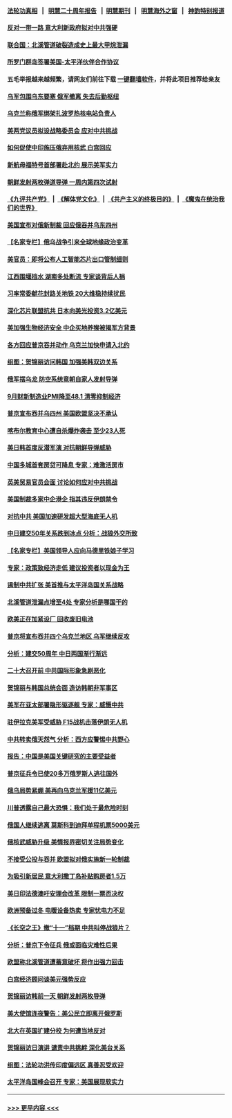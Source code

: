 #### [法轮功真相](https://github.com/gfw-breaker/truth/blob/master/README.md?t=0) &nbsp;&nbsp;|&nbsp;&nbsp; [明慧二十周年报告](https://github.com/gfw-breaker/mh-reports/blob/master/README.md?t=0) &nbsp;&nbsp;|&nbsp;&nbsp;[明慧期刊](https://github.com/gfw-breaker/mh-qikan) &nbsp;&nbsp;|&nbsp;&nbsp; [明慧海外之窗](https://github.com/gfw-breaker/mh-news/blob/master/README.md?t=0) &nbsp;&nbsp;|&nbsp;&nbsp; [神韵特别报道](https://github.com/gfw-breaker/mh-news/blob/master/shenyun.md?t=0)
#### [反对一带一路 意大利新政府拟对中共强硬](../pages/nsc418/n13836853.md?t=10020901) 
#### [联合国：北溪管道破裂造成史上最大甲烷泄漏](../pages/nsc418/n13836846.md?t=10020901) 
#### [所罗门群岛签署美国-太平洋伙伴合作协议](../pages/nsc418/n13836866.md?t=10020901) 
#### 五毛举报越来越频繁，请网友们前往下载 [一键翻墙软件](https://github.com/gfw-breaker/ssr-accounts)，并将此项目推荐给亲友
#### [乌军包围乌东要塞 俄军撤离 失去后勤枢纽](../pages/nsc418/n13836820.md?t=10020901) 
#### [乌克兰称俄军绑架扎波罗热核电站负责人](../pages/nsc418/n13836716.md?t=10020901) 
#### [美两党议员拟设战略委员会 应对中共挑战](../pages/nsc418/n13836607.md?t=10020901) 
#### [如何促使中印施压俄弃用核武 白宫回应](../pages/nsc418/n13836563.md?t=10020901) 
#### [新航母福特号首部署赴北约 展示美军实力](../pages/nsc418/n13836538.md?t=10020901) 
#### [朝鲜发射两枚弹道导弹 一周内第四次试射](../pages/nsc418/n13836552.md?t=10020901) 
#### [《九评共产党》](https://github.com/begood0513/9ping.md/blob/master/README.md) &nbsp;|&nbsp; [《解体党文化》](../../../../jtdwh.md/blob/master/README.md)  &nbsp;|&nbsp; [《共产主义的终极目的》](../../../../gczydzjmd.md/blob/master/README.md) &nbsp;|&nbsp; [《魔鬼在统治我们的世界》](../../../../mgztzwmdsj.md/blob/master/README.md) 
#### [美国宣布对俄新制裁 回应俄吞并乌东四州](../pages/nsc418/n13836435.md?t=10020901) 
#### [【名家专栏】俄乌战争引来全球地缘政治变革](../pages/nsc418/n13836239.md?t=10020901) 
#### [美官员：即将公布人工智能芯片出口管制细则](../pages/nsc418/n13836430.md?t=10020901) 
#### [江西围堰挡水 湖南多处断流 专家谈背后人祸](../pages/nsc418/n13835528.md?t=10020901) 
#### [习率常委献花封路关地铁 20大维稳持续扰民](../pages/nsc418/n13836130.md?t=10020901) 
#### [深化芯片联盟抗共 日本向美光投资3.2亿美元](../pages/nsc418/n13836337.md?t=10020901) 
#### [美加强生物经济安全 中企买地养猴被揭军方背景](../pages/nsc418/n13836141.md?t=10020901) 
#### [各方回应普京吞并动作 乌克兰加快申请入北约](../pages/nsc418/n13836341.md?t=10020901) 
#### [组图：贺锦丽访问韩国 加强美韩双边关系](../pages/nsc418/n13836156.md?t=10020901) 
#### [俄军摆乌龙 防空系统竟朝自家人发射导弹](../pages/nsc418/n13836125.md?t=10020901) 
#### [9月财新制造业PMI降至48.1 清零抑制经济](../pages/nsc418/n13836244.md?t=10020901) 
#### [普京宣布吞并乌四州 美国欧盟坚决不承认](../pages/nsc418/n13836171.md?t=10020901) 
#### [喀布尔教育中心遭自杀爆炸袭击 至少23人死](../pages/nsc418/n13836144.md?t=10020901) 
#### [美日韩首度反潜军演 对抗朝鲜导弹威胁](../pages/nsc418/n13836120.md?t=10020901) 
#### [中国多城首套房贷可降息 专家：难激活房市](../pages/nsc418/n13836006.md?t=10020901) 
#### [英美贸易官员会面 讨论如何应对中共挑战](../pages/nsc418/n13835855.md?t=10020901) 
#### [美国制裁多家中企港企 指其违反伊朗禁令](../pages/nsc418/n13835673.md?t=10020901) 
#### [对抗中共 美国加速研发超大型海底无人机](../pages/nsc418/n13835644.md?t=10020901) 
#### [中日建交50年关系跌到冰点 分析：战狼外交所致](../pages/nsc418/n13835321.md?t=10020901) 
#### [【名家专栏】美国领导人应向马德里铁娘子学习](../pages/nsc418/n13835411.md?t=10020901) 
#### [专家：政策致经济走低 建议投资者以现金为王](../pages/nsc418/n13835312.md?t=10020901) 
#### [遏制中共扩张 美首推与太平洋岛国关系战略](../pages/nsc418/n13835479.md?t=10020901) 
#### [北溪管道泄漏点增至4处 专家分析是哪国干的](../pages/nsc418/n13835543.md?t=10020901) 
#### [欧美正在加紧设厂 回收废旧电池](../pages/nsc418/n13835319.md?t=10020901) 
#### [普京将宣布吞并四个乌克兰地区 乌军继续反攻](../pages/nsc418/n13835362.md?t=10020901) 
#### [分析：建交50周年 中日两国渐行渐远](../pages/nsc418/n13835405.md?t=10020901) 
#### [二十大召开前 中共国际形象急剧恶化](../pages/nsc418/n13835240.md?t=10020901) 
#### [贺锦丽与韩国总统会面 造访韩朝非军事区](../pages/nsc418/n13835204.md?t=10020901) 
#### [美军在亚太部署隐形驱逐舰 专家：威慑中共](../pages/nsc418/n13835188.md?t=10020901) 
#### [驻伊拉克美军受威胁 F15战机击落伊朗无人机](../pages/nsc418/n13835132.md?t=10020901) 
#### [中共转卖俄天然气 分析：西方应警惕中共野心](../pages/nsc418/n13833538.md?t=10020901) 
#### [报告：中国是美国关键研究的主要受益者](../pages/nsc418/n13834984.md?t=10020901) 
#### [普京征兵令已使20多万俄罗斯人逃往国外](../pages/nsc418/n13834813.md?t=10020901) 
#### [俄乌局势紧绷 美再向乌克兰军援11亿美元](../pages/nsc418/n13834765.md?t=10020901) 
#### [川普透露自己最大恐惧：我们处于最危险时刻](../pages/nsc418/n13834812.md?t=10020901) 
#### [俄国人继续逃离 莫斯科到迪拜单程机票5000美元](../pages/nsc418/n13834650.md?t=10020901) 
#### [俄核武威胁升级 美情报界密切关注局势变化](../pages/nsc418/n13834747.md?t=10020901) 
#### [不接受公投与吞并 欧盟拟对俄实施新一轮制裁](../pages/nsc418/n13834720.md?t=10020901) 
#### [为吸引新居民 意大利撒丁岛补贴购房者1.5万](../pages/nsc418/n13834376.md?t=10020901) 
#### [美日印法德澳吁安理会改革 限制一票否决权](../pages/nsc418/n13834342.md?t=10020901) 
#### [欧洲预备过冬 电暖设备热卖 专家忧电力不足](../pages/nsc418/n13834320.md?t=10020901) 
#### [《长空之王》撤“十一”档期 中共叫停战狼片？](../pages/nsc418/n13834481.md?t=10020901) 
#### [分析：普京下令征兵 俄或面临灾难性后果](../pages/nsc418/n13834714.md?t=10020901) 
#### [欧盟称北溪管道遭蓄意破坏 将作出强力回击](../pages/nsc418/n13834722.md?t=10020901) 
#### [白宫经济顾问谈美元强势反应](../pages/nsc418/n13834537.md?t=10020901) 
#### [贺锦丽访韩前一天 朝鲜发射两枚导弹](../pages/nsc418/n13834702.md?t=10020901) 
#### [美大使馆连夜警告：美公民立即离开俄罗斯](../pages/nsc418/n13834618.md?t=10020901) 
#### [北大在英国扩建分校 为何遭当地反对](../pages/nsc418/n13834548.md?t=10020901) 
#### [贺锦丽访日演讲 谴责中共挑衅 深化美台关系](../pages/nsc418/n13834465.md?t=10020901) 
#### [组图：法轮功洪传印度偏远区 真善忍受欢迎](../pages/nsc418/n13833716.md?t=10020901) 
#### [太平洋岛国峰会召开 专家：美国展现软实力](../pages/nsc418/n13834401.md?t=10020901) 

----
#### [ >>> 更早内容 <<< ](../indexes/nsc418-earlier.md)
